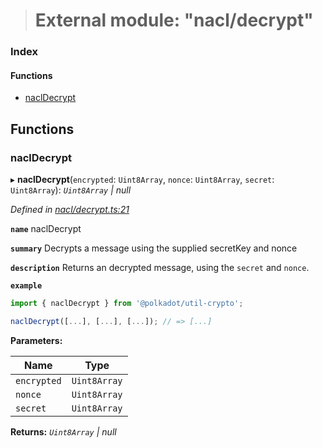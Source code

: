 > # External module: "nacl/decrypt"

### Index

#### Functions

* [naclDecrypt](_nacl_decrypt_.md#nacldecrypt)

## Functions

###  naclDecrypt

▸ **naclDecrypt**(`encrypted`: `Uint8Array`, `nonce`: `Uint8Array`, `secret`: `Uint8Array`): *`Uint8Array` | null*

*Defined in [nacl/decrypt.ts:21](https://github.com/polkadot-js/common/blob/df8c103/packages/util-crypto/src/nacl/decrypt.ts#L21)*

**`name`** naclDecrypt

**`summary`** Decrypts a message using the supplied secretKey and nonce

**`description`** 
Returns an decrypted message, using the `secret` and `nonce`.

**`example`** 
<BR>

```javascript
import { naclDecrypt } from '@polkadot/util-crypto';

naclDecrypt([...], [...], [...]); // => [...]
```

**Parameters:**

Name | Type |
------ | ------ |
`encrypted` | `Uint8Array` |
`nonce` | `Uint8Array` |
`secret` | `Uint8Array` |

**Returns:** *`Uint8Array` | null*